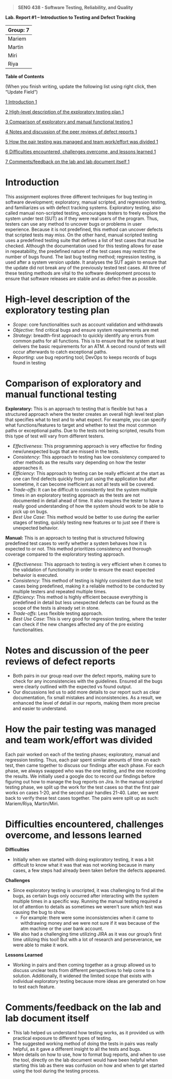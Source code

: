 >   **SENG 438 - Software Testing, Reliability, and Quality**

**Lab. Report \#1 – Introduction to Testing and Defect Tracking**

| Group: 7      |
|-----------------|
| Mariem                |   
| Martin              |   
| Miri               |   
| Riya                |   


**Table of Contents**

(When you finish writing, update the following list using right click, then
“Update Field”)

[1 Introduction	1](#_Toc439194677)

[2 High-level description of the exploratory testing plan	1](#_Toc439194678)

[3 Comparison of exploratory and manual functional testing	1](#_Toc439194679)

[4 Notes and discussion of the peer reviews of defect reports	1](#_Toc439194680)

[5 How the pair testing was managed and team work/effort was
divided	1](#_Toc439194681)

[6 Difficulties encountered, challenges overcome, and lessons
learned	1](#_Toc439194682)

[7 Comments/feedback on the lab and lab document itself	1](#_Toc439194683)

# Introduction

This assignment explores three different techniques for bug testing in software development; exploratory, manual scripted, and regression testing, and familiarizes us with defect tracking systems. Exploratory testing, also called manual non-scripted testing, encourages testers to freely explore the system under test (SUT) as if they were real users of the program. Thus, testers can use any method to uncover bugs or problems in user experience. Because it is not predefined, this method can uncover defects that scripted tests may miss. On the other hand, manual scripted testing uses a predefined testing suite that defines a list of test cases that must be checked. Although the documentation used for this testing allows for ease in repeatability, the predefined nature of the test cases may restrict the number of bugs found. The last bug testing method; regression testing, is used after a system version update. It analyses the SUT again to ensure that the update did not break any of the previously tested test cases. All three of these testing methods are vital to the software development process to ensure that software releases are stable and as defect-free as possible.

# High-level description of the exploratory testing plan

- _Scope_: core functionalities such as account validation and withdrawals
- _Objective_: find critical bugs and ensure system requirements are met
- _Strategy_: breadth-first approach to quickly identify any errors from common paths for all functions. This is to ensure that the system at least delivers the basic requirements for an ATM. A second round of tests will occur afterwards to catch exceptional paths.
- _Reporting_: use bug reporting tool; DevOps to keeps records of bugs found in testing

# Comparison of exploratory and manual functional testing

**Exploratory:** This is an approach to testing that is flexible but has a structured approach where the tester creates an overall high level test plan that specifies what to test and to what expect. For example, you can specify what functions/features to target and whether to test the most common paths or exceptional paths. Due to the tests not being scripted, results from this type of test will vary from different testers. 
- _Effectiveness_: This programming approach is very effective for finding new/unexpected bugs that are missed in the tests.
- _Consistency_: This approach to testing has low consistency compared to other methods as the results vary depending on how the tester approaches it.
- _Efficiency_: This approach to testing can be really efficient at the start as one can find defects quickly from just using the application but after sometime, it can become inefficient as not all tests will be covered.  
- _Trade-offs_: It can be difficult to consistently test the system multiple times in an exploratory testing approach as the tests are not documented in detail ahead of time. It also requires the tester to have a really good understanding of how the system should work to be able to pick up on bugs.
- _Best Use Case_: This method would be better to use during the earlier stages of testing, quickly testing new features or to just see if there is unexpected behavior.

**Manual:** This is an approach to testing that is structured following predefined test cases to verify whether a system behaves how it is expected to or not. This method prioritizes consistency and thorough coverage compared to the exploratory testing approach. 
- _Effectiveness_: This approach to testing is very efficient when it comes to the validation of functionality in order to ensure the exact expected behavior is executed. 
- _Consistency_: This method of testing is highly consistent due to the test cases being predefined, making it a reliable method to be conducted by multiple testers and repeated multiple times.
- _Efficiency_: This method is highly efficient because everything is predefined in detail but less unexpected defects can be found as the scope of the tests is already set in stone.
- _Trade-offs_: Less flexible testing approach.
- _Best Use Case_: This is very good for regression testing, where the tester can check if the new changes affected any of the pre existing functionalities.

# Notes and discussion of the peer reviews of defect reports

- Both pairs in our group read over the defect reports, making sure to check for any inconsistencies with the guidelines. Ensured all the bugs were clearly outlined with the expected vs found output.
- Our discussions led us to add more details to our report such as clear  documentation, fix small mistakes and inconsistencies. As a result, we enhanced the level of detail in our reports, making them more precise and easier to understand.

# How the pair testing was managed and team work/effort was divided 

Each pair worked on each of the testing phases; exploratory, manual and regression testing. Thus, each pair spent similar amounts of time on each test, then came together to discuss our findings after each phase. For each phase, we always swapped who was the one testing, and the one recording the results. We initially used a google doc to record our findings before figuring out how to manage the bug reports on Jira. In the manual scripted testing phase, we split up the work for the test cases so that the first pair works on cases 1-20, and the second pair handles 21-40. Later, we went back to verify these test cases together. The pairs were split up as such: Mariem/Riya, Martin/Miri.

# Difficulties encountered, challenges overcome, and lessons learned

**Difficulties**
- Initially when we started with doing exploratory testing, it was a bit difficult to know what it was that was not working because in many cases, a few steps had already been taken before the defects appeared.

**Challenges**
- Since exploratory testing is unscripted, it was challenging  to find all the bugs, as certain bugs only occurred after interacting with the system multiple times in a specific way. 
Running the manual testing required a lot of attention to details as sometimes we weren't sure which test was causing the bug to show. 
    - For example: there were some inconsistencies when it came to withdrawing money and we were not sure if it was because of the atm machine or the user bank account. 
- We also had a challenging time utilizing JIRA as it was our group’s first time utilizing this tool! But with a lot of research and perseverance, we were able to make it work.

**Lessons Learned**
- Working in pairs and then coming together as a group allowed us to discuss unclear tests from different perspectives to help come to a solution. Additionally, it widened the limited scope that exists with individual exploratory testing because more ideas are generated on how to test each feature.


# Comments/feedback on the lab and lab document itself

- This lab helped us understand how testing works, as it provided us with practical exposure to different types of testing. 
- The suggested working method of doing the tests in pairs was really helpful, as it gave a different insight to all the tests and bugs. 
- More details on how to use, how to format bug reports, and when to use the tool, directly on the lab document would have been helpful when starting this lab as there was confusion on how and when to get started using the tool during the testing process.

